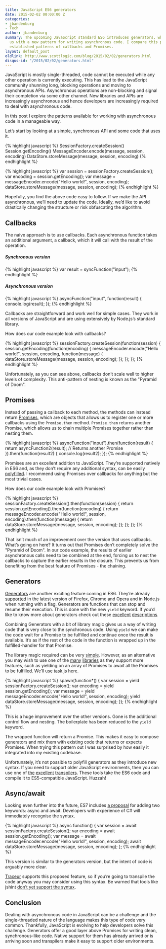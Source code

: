 ```yaml
---
title: JavaScript ES6 generators
date: 2015-02-02 00:00:00 Z
categories:
- jbandenburg
- Tech
author: jbandenburg
summary: The upcoming JavaScript standard ES6 introduces generators, which provides
  us with a new pattern for writing asynchronous code. I compare this pattern to the
  established patterns of callbacks and Promises.
layout: default_post
oldlink: http://www.scottlogic.com/blog/2015/02/02/generators.html
disqus-id: "/2015/02/02/generators.html"
---
```


JavaScript is mostly single-threaded, code cannot be executed while any other operation is currently executing. This has
lead to the JavaScript community shunning long, blocking operations and moving to asynchronous APIs. Asynchronous
operations are non-blocking and signal their completion via some other channel. New libraries and APIs are increasingly
asynchronous and hence developers are increasingly required to deal with asynchronous code.

In this post I explore the patterns available for working with asynchronous code in a manageable way.

Let’s start by looking at a simple, synchronous API and some code that uses it.

{% highlight javascript %}
SessionFactory.createSession()
Session.getEncoding()
MessageEncoder.encode(message, session, encoding)
DataStore.storeMessage(message, session, encoding)
{% endhighlight %}

{% highlight javascript %}
var session = sessionFactory.createSession();
var encoding = session.getEncoding();
var message = messageEncoder.encode("Hello world!", session, encoding);
dataStore.storeMessage(message, session, encoding);
{% endhighlight %}

Hopefully, you find the above code easy to follow. If we make the API asynchronous, we’ll need to update the code.
Ideally, we’d like to avoid drastically changing the structure or risk obfuscating the algorithm.

## Callbacks ##
The naive approach is to use callbacks. Each asynchronous function takes an additional argument, a callback, which it
will call with the result of the operation.

##### Synchronous version
{% highlight javascript %}
var result = syncFunction("input");
{% endhighlight %}

##### Asynchronous version
{% highlight javascript %}
asyncFunction("input", function(result) {
	console.log(result);
});
{% endhighlight %}

Callbacks are straightforward and work well for simple cases. They work in all versions of JavaScript and are using
extensively by Node.js’s standard library.

How does our code example look with callbacks?

{% highlight javascript %}
sessionFactory.createSession(function(session) {
    session.getEncoding(function(encoding) {
        messageEncoder.encode("Hello world!", session, encoding, function(message) {
            dataStore.storeMessage(message, session, encoding);
        });
    });
});
{% endhighlight %}

Unfortunately, as you can see above, callbacks don’t scale well to higher levels of complexity. This anti-pattern of
nesting is known as the "Pyramid of Doom".

## Promises ##
Instead of passing a callback to each method, the methods can instead return
[Promises](https://developer.mozilla.org/en/docs/Web/JavaScript/Reference/Global_Objects/Promise), which are objects
that allows us to register one or more callbacks using the <code>Promise.then</code> method. <code>Promise.then</code>
returns another Promise, which allows us to chain multiple Promises together rather than nesting them.

{% highlight javascript %}
asyncFunction("input").then(function(result) {
    return asyncFunction2(result); // Returns another Promise
}).then(function(result2) {
    console.log(result2);
});
{% endhighlight %}

Promises are an excellent addition to JavaScript. They’re supported natively in ES6 and, as they don’t require any
additional syntax, can be easily [polyfilled](https://github.com/jakearchibald/es6-promise). I recommend using Promises
over callbacks for anything but the most trivial cases.

How does our code example look with Promises?

{% highlight javascript %}
sessionFactory.createSession().then(function(session) {
    return session.getEncoding().then(function(encoding) {
        return messageEncoder.encode("Hello world!", session, encoding).then(function(message) {
            return dataStore.storeMessage(message, session, encoding);
        });
    });
});
{% endhighlight %}

That isn’t much of an improvement over the version that uses callbacks. What’s going on here? It turns out that Promises
don’t completely solve the "Pyramid of Doom". In our code example, the results of earlier asynchronous calls need to be
combined at the end, forcing us to nest the callbacks to capture the earlier results in the closure. This prevents us
from benefiting from the best feature of Promises - the chaining.

## Generators ##
[Generators](https://developer.mozilla.org/en-US/docs/Web/JavaScript/Reference/Statements/function*) are another
exciting feature coming in ES6. They’re already [supported](http://kangax.github.io/compat-table/es6/#generators)
in the latest version of Firefox, Chrome and Opera and in Node.js when running with a flag. Generators are functions
that can stop and resume their execution. This is done with the new <code>yield</code> keyword. If you’d like to know
more about generators check out these [excellent](http://davidwalsh.name/es6-generators)
[descriptions](http://tobyho.com/2013/06/16/what-are-generators/).

Combining Generators with a bit of library magic gives us a way of writing code that is very close to the synchronous
code. Using <code>yield</code> we can make the code wait for a Promise to be fulfilled and continue once the result is
available. It’s as if the rest of the code in the function is wrapped up in the fulfilled-handler for that Promise.

The library magic required can be very [simple](https://gist.github.com/jakearchibald/31b89cba627924972ad6). However, as
an alternative you may wish to use one of the [many](https://github.com/petkaantonov/bluebird)
[libraries](https://github.com/tj/co) as they support more features, such as yielding on an array of Promises to await
all the Promises to be fulfilled. We’ll use [task.js](http://taskjs.org/) here.

{% highlight javascript %}
spawn(function*() {
    var session = yield sessionFactory.createSession();
    var encoding = yield session.getEncoding();
    var message = yield messageEncoder.encode("Hello world!", session, encoding);
    yield dataStore.storeMessage(message, session, encoding);
});
{% endhighlight %}

This is a huge improvement over the other versions. Gone is the additional control flow and nesting. The boilerplate has
been reduced to the <code>yield</code> keyword.

The wrapped function will return a Promise. This makes it easy to compose generators and mix them with existing code
that returns or expects Promises. When trying this pattern out I was surprised by how easily it integrated into my
existing codebase.

Unfortunately, it’s not possible to polyfill generators as they introduce new syntax. If you need to support older
JavaScript environments, then you can use one of [the](http://6to5.org/)
[excellent](http://facebook.github.io/regenerator/) [transpilers](https://github.com/google/traceur-compiler). These
tools take the ES6 code and compile it to ES5-compatible JavaScript. Huzzah!

## Async/await ##
Looking even further into the future, ES7 includes [a proposal](https://github.com/lukehoban/ecmascript-asyncawait) for
adding two keywords: async and await. Developers with experience of C# will immediately recognise the syntax.

{% highlight javascript %}
async function() {
    var session = await sessionFactory.createSession();
    var encoding = await session.getEncoding();
    var message = await messageEncoder.encode("Hello world!", session, encoding);
    await dataStore.storeMessage(message, session, encoding);
};
{% endhighlight %}

This version is similar to the generators version, but the intent of code is arguably more clear.

[Traceur](https://github.com/google/traceur-compiler) supports this proposed feature, so if you’re going to transpile
the code anyway you may consider using this syntax. Be warned that tools like jshint
[don’t yet support the syntax](https://github.com/jshint/jshint/issues/1939).

## Conclusion ##
Dealing with asynchronous code in JavaScript can be a challenge and the single-threaded nature of the language makes
this type of code very common. Thankfully, JavaScript is evolving to help developers solve this challenge. Generators
offer a good layer above Promises for writing clean, synchronous-like code. Native support for them has already arrived
or is arriving soon and transpilers make it easy to support older environments.























